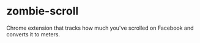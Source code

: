 # zombie-scroll
Chrome extension that tracks how much you've scrolled on Facebook and converts it to meters.
